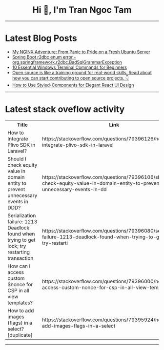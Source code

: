 <h1 align="center">Hi 👋, I'm Tran Ngoc Tam</h1>

---

# Latest Blog Posts 
<!-- BLOG-POST-LIST:START -->
- [My NGINX Adventure: From Panic to Pride on a Fresh Ubuntu Server](https://dev.to/citatech232/my-nginx-adventure-from-panic-to-pride-on-a-fresh-ubuntu-server-24jb)
- [Spring Boot r2dbc enum error - org.springframework.r2dbc.BadSqlGrammarException](https://dev.to/check__/spring-boot-r2dbc-enum-error-orgspringframeworkr2dbcbadsqlgrammarexception-2pl4)
- [10 Essential Windows Terminal Commands for Beginners](https://dev.to/mahmud-r-farhan/10-essential-windows-terminal-commands-for-beginners-1faf)
- [Open source is like a training ground for real-world skills. Read about how you can start contributing to open source projects. 👇](https://dev.to/srbhr/open-source-is-like-a-training-ground-for-real-world-skills-read-about-how-you-can-start-2l93)
- [How to Use Styled-Components for Elegant React UI Design](https://dev.to/mroman7/how-to-use-styled-components-for-elegant-react-ui-design-bhb)
<!-- BLOG-POST-LIST:END -->

---

# Latest stack oveflow activity
<table>
  <tr><th>Title</th><th>Link</th></tr>
  <!-- STACKOVERFLOW:START --><tr><td>How to Integrate Plivo SDK in Laravel?</td><td>https://stackoverflow.com/questions/79396126/how-to-integrate-plivo-sdk-in-laravel</td></tr><tr><td>Should I check equity value in domain entity to prevent unnecessary events in DDD?</td><td>https://stackoverflow.com/questions/79396106/should-i-check-equity-value-in-domain-entity-to-prevent-unnecessary-events-in-dd</td></tr><tr><td>Serialization failure: 1213 Deadlock found when trying to get lock; try restarting transaction</td><td>https://stackoverflow.com/questions/79396080/serialization-failure-1213-deadlock-found-when-trying-to-get-lock-try-restarti</td></tr><tr><td>How can i access custom $nonce for CSP in all view templates?</td><td>https://stackoverflow.com/questions/79396000/how-can-i-access-custom-nonce-for-csp-in-all-view-templates</td></tr><tr><td>How to add images &lpar;flags&rpar; in a select? [duplicate]</td><td>https://stackoverflow.com/questions/79395924/how-to-add-images-flags-in-a-select</td></tr><!-- STACKOVERFLOW:END -->
</table>

---


